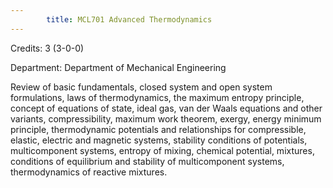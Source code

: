 ```yaml
---
        title: MCL701 Advanced Thermodynamics
---
```

Credits: 3 (3-0-0)

Department: Department of Mechanical Engineering

Review of basic fundamentals, closed system and open system formulations, laws of thermodynamics, the maximum entropy principle, concept of equations of state, ideal gas, van der Waals equations and other variants, compressibility, maximum work theorem, exergy, energy minimum principle, thermodynamic potentials and relationships for compressible, elastic, electric and magnetic systems, stability conditions of potentials, multicomponent systems, entropy of mixing, chemical potential, mixtures, conditions of equilibrium and stability of multicomponent systems, thermodynamics of reactive mixtures.